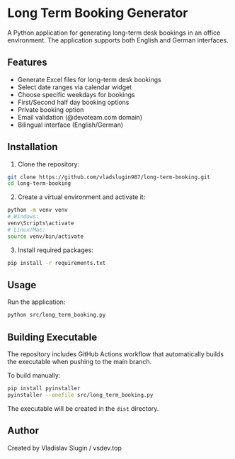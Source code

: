 # Long Term Booking Generator

A Python application for generating long-term desk bookings in an office environment. The application supports both English and German interfaces.

## Features

- Generate Excel files for long-term desk bookings
- Select date ranges via calendar widget
- Choose specific weekdays for bookings
- First/Second half day booking options
- Private booking option
- Email validation (@devoteam.com domain)
- Bilingual interface (English/German)

## Installation

1. Clone the repository:
```bash
git clone https://github.com/vladslugin987/long-term-booking.git
cd long-term-booking
```

2. Create a virtual environment and activate it:
```bash
python -m venv venv
# Windows:
venv\Scripts\activate
# Linux/Mac:
source venv/bin/activate
```

3. Install required packages:
```bash
pip install -r requirements.txt
```

## Usage

Run the application:
```bash
python src/long_term_booking.py
```

## Building Executable

The repository includes GitHub Actions workflow that automatically builds the executable when pushing to the main branch.

To build manually:
```bash
pip install pyinstaller
pyinstaller --onefile src/long_term_booking.py
```

The executable will be created in the `dist` directory.

## Author

Created by Vladislav Slugin / vsdev.top
